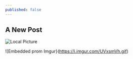 ```yaml
---
published: false
---
```


## A New Post

![Local Picture]({{site.url}}/assets/sunny_beach_2-wallpaper-1920x1080.jpg)

![Embedded prom Imgur}(https://i.imgur.com/UVxsmVh.gif)
